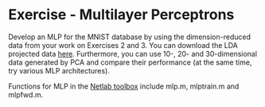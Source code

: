 # Exercise - Multilayer Perceptrons

Develop an MLP for the MNIST database by using the dimension-reduced data from your work on Exercises 2 and 3. You can download the LDA projected data [here](../Datasets/mnist_lda). Furthermore, you can use 10-, 20- and 30-dimensional data generated by PCA and compare their performance (at the same time, try various MLP architectures).

Functions for MLP in the [Netlab toolbox](https://www.aston.ac.uk/eas/research/groups/ncrg/resources/netlab) include mlp.m, mlptrain.m and mlpfwd.m.
